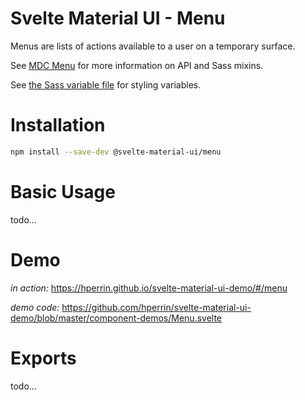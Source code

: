 # Svelte Material UI - Menu

Menus are lists of actions available to a user on a temporary surface.

See [MDC Menu](https://material.io/develop/web/components/menus/) for more information on API and Sass mixins.

See [the Sass variable file](https://github.com/material-components/material-components-web/blob/v3.1.1/packages/mdc-menu/_variables.scss) for styling variables.

# Installation

```sh
npm install --save-dev @svelte-material-ui/menu
```

# Basic Usage

todo...

# Demo

*in action:* https://hperrin.github.io/svelte-material-ui-demo/#/menu

*demo code:* https://github.com/hperrin/svelte-material-ui-demo/blob/master/component-demos/Menu.svelte

# Exports

todo...
